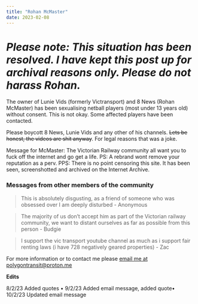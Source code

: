 ```yaml
---
title: "Rohan McMaster"
date: 2023-02-08
---
```


# ***Please note: This situation has been resolved. I have kept this post up for archival reasons only. Please do not harass Rohan.***

The owner of Lunie Vids (formerly Victransport) and 8 News (Rohan McMaster) has been sexualising netball players (most under 13 years old) without consent. This is not okay. Some affected players have been contacted.

Please boycott 8 News, Lunie Vids and any other of his channels. ~~Lets be honest, the videos are shit anyway~~. For legal reasons that was a joke.

Message for McMaster: The Victorian Railway community all want you to fuck off the internet and go get a life.
PS: A rebrand wont remove your reputation as a perv.
PPS: There is no point censoring this site. It has been seen, screenshotted and archived on the Internet Archive.

### **Messages from other members of the community**
> This is absolutely disgusting, as a friend of someone who was obsessed over I am deeply disturbed - Anonymous

> The majority of us don’t accept him as part of the Victorian railway community, we want to distant ourselves as far as possible from this person - Budgie

> I support the vic transport youtube channel as much as i support fair renting laws (i have 728 negatively geared properties) - Zac

For more information or to contact me please [email me at polygontransit@proton.me](mailto:polygontransit@proton.me?subject=Requesting%20information%20about%20Rohan%20McMaster&body=I%20wish%20to%20request%20information%20about%20Rohan%20McMaster%2C%20for%20law%20enforcement%2Fresearch%20reasons.%0D%0A%0D%0AINSERT%20ANY%20ADDITIONAL%20MESSAGE(S)%20HERE)

**Edits**

8/2/23 Added quotes • 9/2/23 Added email message, added quote• 10/2/23 Updated email message